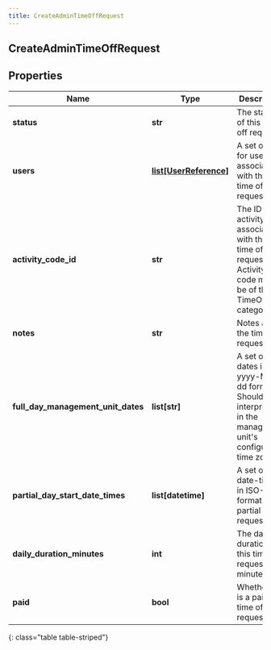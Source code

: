 ```yaml
---
title: CreateAdminTimeOffRequest
---
```

## CreateAdminTimeOffRequest

## Properties

|Name | Type | Description | Notes|
|------------ | ------------- | ------------- | -------------|
| **status** | **str** | The status of this time off request | |
| **users** | [**list[UserReference]**](UserReference.html) | A set of IDs for users to associate with this time off request | |
| **activity_code_id** | **str** | The ID of the activity code associated with this time off request. Activity code must be of the TimeOff category | |
| **notes** | **str** | Notes about the time off request | [optional] |
| **full_day_management_unit_dates** | **list[str]** | A set of dates in yyyy-MM-dd format.  Should be interpreted in the management unit&#39;s configured time zone. | [optional] |
| **partial_day_start_date_times** | **list[datetime]** | A set of start date-times in ISO-8601 format for partial day requests. | [optional] |
| **daily_duration_minutes** | **int** | The daily duration of this time off request in minutes | |
| **paid** | **bool** | Whether this is a paid time off request | [optional] |
{: class="table table-striped"}


